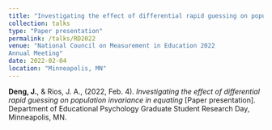 ```yaml
---
title: "Investigating the effect of differential rapid guessing on population invariance in equating"
collection: talks
type: "Paper presentation"
permalink: /talks/RD2022
venue: "National Council on Measurement in Education 2022 
Annual Meeting"
date: 2022-02-04
location: "Minneapolis, MN"
---
```


**Deng, J.**, & Rios, J. A., (2022, Feb. 4). <i>Investigating the effect of differential rapid guessing on population invariance in equating</i> [Paper presentation]. Department of Educational Psychology Graduate Student Research Day, Minneapolis, MN.